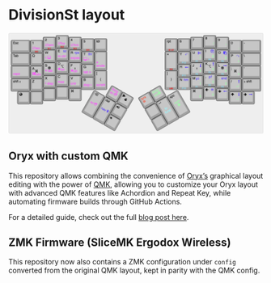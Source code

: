 # DivisionSt layout
![png image of layout](kle/divisionst_ergodox.png)

## Oryx with custom QMK

This repository allows combining the convenience of [Oryx’s](https://www.zsa.io/oryx) graphical layout editing with the power of [QMK](https://qmk.fm), allowing you to customize your Oryx layout with advanced QMK features like Achordion and Repeat Key, while automating firmware builds through GitHub Actions.

For a detailed guide, check out the full [blog post here](https://blog.zsa.io/oryx-custom-qmk-features).

## ZMK Firmware (SliceMK Ergodox Wireless)

This repository now also contains a ZMK configuration under `config` converted from the original QMK layout, kept in parity with the QMK config.
